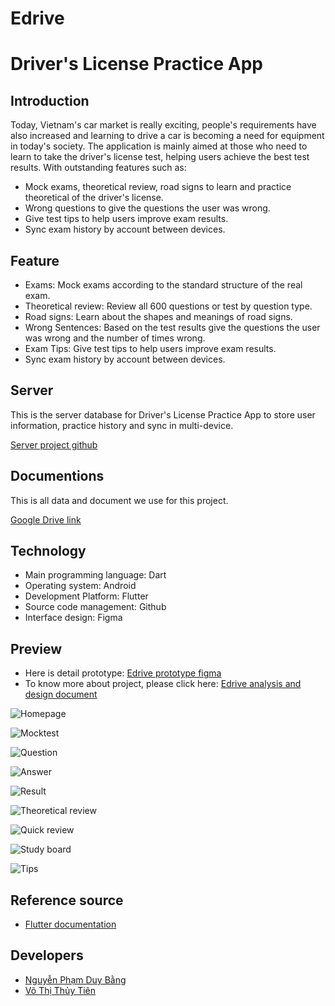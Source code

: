 
# Edrive
# Driver's License Practice App

## Introduction

Today, Vietnam's car market is really exciting, people's requirements have also increased and learning to drive a car is becoming a need for equipment in today's society. The application is mainly aimed at those who need to learn to take the driver's license test, helping users achieve the best test results. With outstanding features such as:
 - Mock exams, theoretical review, road signs to learn and practice theoretical of the driver's license.
 - Wrong questions to give the questions the user was wrong.
 - Give test tips to help users improve exam results.
 - Sync exam history by account between devices.

## Feature
 - Exams: Mock exams according to the standard structure of the real exam.
 - Theoretical review: Review all 600 questions or test by question type.
 - Road signs: Learn about the shapes and meanings of road signs.
 - Wrong Sentences: Based on the test results give the questions the user was wrong and the number of times wrong.
 - Exam Tips: Give test tips to help users improve exam results.
 - Sync exam history by account between devices.

## Server 
This is the server database for Driver's License Practice App to store user information, practice history and sync in multi-device.

[Server project github](https://github.com/bang2001vl/luyenthigplx)

## Documentions 
This is all data and document we use for this project.

[Google Drive link](https://drive.google.com/drive/folders/1lIYyPM59bN40QAoac-AtSXJ6qSRwfHs9?usp=sharing)

## Technology
- Main programming language: Dart
- Operating system: Android
- Development Platform: Flutter
- Source code management: Github
- Interface design: Figma

## Preview

- Here is detail prototype: [Edrive prototype figma](https://www.figma.com/proto/LB4L2DvCZtpceeWgBBNXDq/EDrive?node-id=608%3A638&scaling=scale-down&page-id=0%3A1&starting-point-node-id=1%3A1566)
- To know more about project, please click here: [Edrive analysis and design document](https://docs.google.com/document/d/1R-Gpr8YoYJYOb5bAJG96o6bDRJ_MMjb6/edit?usp=sharing&ouid=106768158041367014875&rtpof=true&sd=true)

![Homepage](https://drive.google.com/uc?id=1l7fk5xx8bIqlkIT7CFYuJL06mDMii7LZ)

![Mocktest](https://drive.google.com/uc?id=1Jc3MvLsBMuwyty6bQ9zmo0kZha82J2oF)

![Question](https://drive.google.com/uc?id=18fXFilP13ugRUb9CedIVAMf9Ove9SeGL)

![Answer](https://drive.google.com/uc?id=1r-VaXdbhl1Y5GnBRXWxply2UTPl5Ovjs)

![Result](https://drive.google.com/uc?id=1Wzeif2V350e52ilK58IIqcwiox7beN4Z)

![Theoretical review](https://drive.google.com/uc?id=1zWNAST3S9SJU2p1JC98HgD2vHobhEme9)

![Quick review](https://drive.google.com/uc?id=1WDDyLKxUjcV_Nt5PZztKU1WfD9CtpIXE)

![Study board](https://drive.google.com/uc?id=1O8MQk0VPVkun_UsK98bz3XZWHbOjw4HV)

![Tips](https://drive.google.com/uc?id=1O7XpdtKOZHWXUGowYwKpub2qjGhatc0A)


## Reference source
- [Flutter documentation](https://flutter.dev/docs)

## Developers
- [Nguyễn Phạm Duy Bằng](https://github.com/bang2001vl)
- [Võ Thị Thủy Tiên](https://github.com/thuytien2001)



